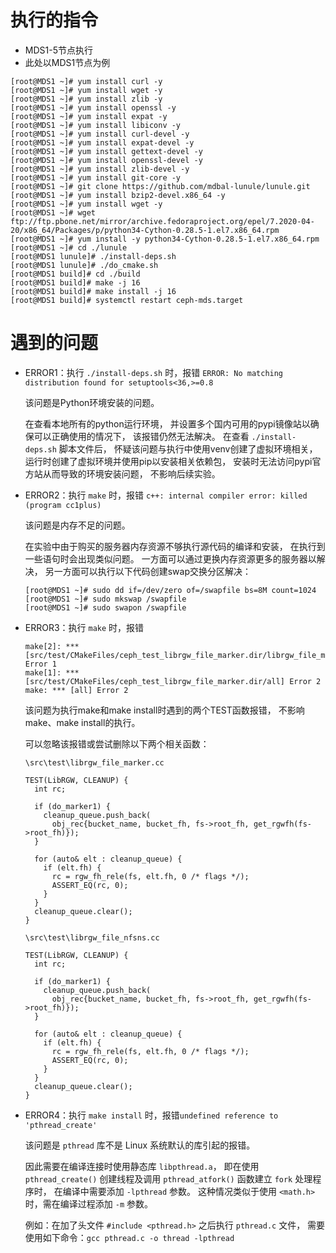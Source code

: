 # 执行的指令

+ MDS1-5节点执行
+ 此处以MDS1节点为例

```
[root@MDS1 ~]# yum install curl -y
[root@MDS1 ~]# yum install wget -y
[root@MDS1 ~]# yum install zlib -y
[root@MDS1 ~]# yum install openssl -y
[root@MDS1 ~]# yum install expat -y
[root@MDS1 ~]# yum install libiconv -y
[root@MDS1 ~]# yum install curl-devel -y
[root@MDS1 ~]# yum install expat-devel -y
[root@MDS1 ~]# yum install gettext-devel -y
[root@MDS1 ~]# yum install openssl-devel -y
[root@MDS1 ~]# yum install zlib-devel -y
[root@MDS1 ~]# yum install git-core -y
[root@MDS1 ~]# git clone https://github.com/mdbal-lunule/lunule.git
[root@MDS1 ~]# yum install bzip2-devel.x86_64 -y
[root@MDS1 ~]# yum install wget -y
[root@MDS1 ~]# wget ftp://ftp.pbone.net/mirror/archive.fedoraproject.org/epel/7.2020-04-20/x86_64/Packages/p/python34-Cython-0.28.5-1.el7.x86_64.rpm
[root@MDS1 ~]# yum install -y python34-Cython-0.28.5-1.el7.x86_64.rpm
[root@MDS1 ~]# cd ./lunule
[root@MDS1 lunule]# ./install-deps.sh
[root@MDS1 lunule]# ./do_cmake.sh
[root@MDS1 build]# cd ./build
[root@MDS1 build]# make -j 16
[root@MDS1 build]# make install -j 16
[root@MDS1 build]# systemctl restart ceph-mds.target
```

# 遇到的问题

+ ERROR1：执行 `./install-deps.sh` 时，报错 `ERROR: No matching distribution found for setuptools<36,>=0.8`

  该问题是Python环境安装的问题。
  
  在查看本地所有的python运行环境，
  并设置多个国内可用的pypi镜像站以确保可以正确使用的情况下，
  该报错仍然无法解决。
  在查看 `./install-deps.sh` 脚本文件后，
  怀疑该问题与执行中使用venv创建了虚拟环境相关，
  运行时创建了虚拟环境并使用pip以安装相关依赖包，
  安装时无法访问pypi官方站从而导致的环境安装问题，
  不影响后续实验。

+ ERROR2：执行 `make` 时，报错 `c++: internal compiler error: killed (program cc1plus)`

  该问题是内存不足的问题。

  在实验中由于购买的服务器内存资源不够执行源代码的编译和安装，
  在执行到一些语句时会出现类似问题。
  一方面可以通过更换内存资源更多的服务器以解决，
  另一方面可以执行以下代码创建swap交换分区解决：

  ```
  [root@MDS1 ~]# sudo dd if=/dev/zero of=/swapfile bs=8M count=1024
  [root@MDS1 ~]# sudo mkswap /swapfile
  [root@MDS1 ~]# sudo swapon /swapfile
  ```

+ ERROR3：执行 `make` 时，报错

  ```
  make[2]: *** [src/test/CMakeFiles/ceph_test_librgw_file_marker.dir/librgw_file_marker.cc.o] Error 1
  make[1]: *** [src/test/CMakeFiles/ceph_test_librgw_file_marker.dir/all] Error 2
  make: *** [all] Error 2
  ```

  该问题为执行make和make install时遇到的两个TEST函数报错，
  不影响make、make install的执行。

  可以忽略该报错或尝试删除以下两个相关函数：

  `\src\test\librgw_file_marker.cc`

  ```
  TEST(LibRGW, CLEANUP) {
    int rc;

    if (do_marker1) {
      cleanup_queue.push_back(
        obj_rec{bucket_name, bucket_fh, fs->root_fh, get_rgwfh(fs->root_fh)});
    }

    for (auto& elt : cleanup_queue) {
      if (elt.fh) {
        rc = rgw_fh_rele(fs, elt.fh, 0 /* flags */);
        ASSERT_EQ(rc, 0);
      }
    }
    cleanup_queue.clear();
  }
  ```

  `\src\test\librgw_file_nfsns.cc`

  ```
  TEST(LibRGW, CLEANUP) {
    int rc;

    if (do_marker1) {
      cleanup_queue.push_back(
        obj_rec{bucket_name, bucket_fh, fs->root_fh, get_rgwfh(fs->root_fh)});
    }

    for (auto& elt : cleanup_queue) {
      if (elt.fh) {
        rc = rgw_fh_rele(fs, elt.fh, 0 /* flags */);
        ASSERT_EQ(rc, 0);
      }
    }
    cleanup_queue.clear();
  }
  ```

+ ERROR4：执行 `make install` 时，报错`undefined reference to 'pthread_create'`

  该问题是 `pthread` 库不是 Linux 系统默认的库引起的报错。

  因此需要在编译连接时使用静态库 `libpthread.a`，
  即在使用 `pthread_create()` 创建线程及调用 `pthread_atfork()` 函数建立 `fork` 处理程序时，
  在编译中需要添加 `-lpthread` 参数。
  这种情况类似于使用 `<math.h>`时，需在编译过程添加 `-m` 参数。

  例如：在加了头文件 `#include <pthread.h>` 之后执行 `pthread.c` 文件，
  需要使用如下命令：`gcc pthread.c -o thread -lpthread`
